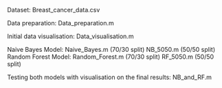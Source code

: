 Dataset: Breast_cancer_data.csv

Data preparation: Data_preparation.m

Initial data visualisation: Data_visualisation.m

Naive Bayes Model: Naive_Bayes.m (70/30 split)
	           NB_5050.m (50/50 split) 
Random Forest Model: Random_Forest.m (70/30 split)
    	             RF_5050.m (50/50 split)

Testing both models with visualisation on the final results: NB_and_RF.m 

	

